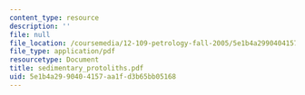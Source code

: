 ```yaml
---
content_type: resource
description: ''
file: null
file_location: /coursemedia/12-109-petrology-fall-2005/5e1b4a2990404157aa1fd3b65bb05168_sedimentary_protoliths.pdf
file_type: application/pdf
resourcetype: Document
title: sedimentary_protoliths.pdf
uid: 5e1b4a29-9040-4157-aa1f-d3b65bb05168
---
```

